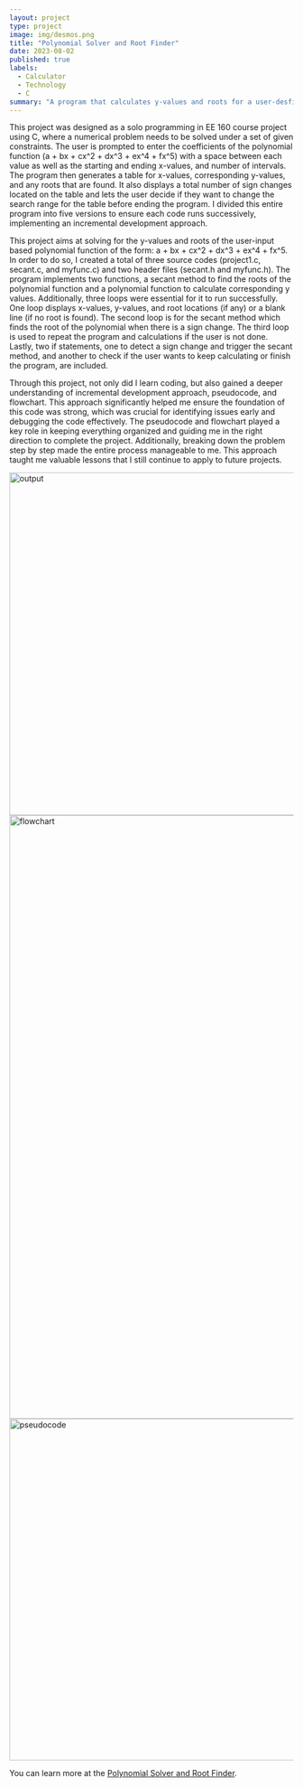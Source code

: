 ```yaml
---
layout: project
type: project
image: img/desmos.png
title: "Polynomial Solver and Root Finder"
date: 2023-08-02
published: true
labels:
  - Calculator
  - Technology
  - C
summary: "A program that calculates y-values and roots for a user-desfined polynomial function."
---
```


This project was designed as a solo programming in EE 160 course project using C, where a numerical problem needs to be solved under a set of given constraints. The user is prompted to enter the coefficients of the polynomial function (a + bx + cx^2 + dx^3 + ex^4 + fx^5) with a space between each value as well as the starting and ending x-values, and number of intervals. The program then generates a table for x-values, corresponding y-values, and any roots that are found. It also displays a total number of sign changes located on the table and lets the user decide if they want to change the search range for the table before ending the program. I divided this entire program into five versions to ensure each code runs successively, implementing an incremental development approach. 


This project aims at solving for the y-values and roots of the user-input based polynomial function of the form: a + bx + cx^2 + dx^3 + ex^4 + fx^5. In order to do so, I created a total of three source codes (project1.c, secant.c, and myfunc.c) and two header files (secant.h and myfunc.h). The program implements two functions, a secant method to find the roots of the polynomial function and a polynomial function to calculate corresponding y values. Additionally, three loops were essential for it to run successfully. One loop displays x-values, y-values, and root locations (if any) or a blank line (if no root is found). The second loop is for the secant method which finds the root of the polynomial when there is a sign change. The third loop is used to repeat the program and calculations if the user is not done. Lastly, two if statements, one to detect a sign change and trigger the secant method, and another to check if the user wants to keep calculating or finish the program, are included. 


Through this project, not only did I learn coding, but also gained a deeper understanding of incremental development approach, pseudocode, and flowchart. This approach significantly helped me ensure the foundation of this code was strong, which was crucial for identifying issues early and debugging the code effectively. The pseudocode and flowchart played a key role in keeping everything organized and guiding me in the right direction to complete the project. Additionally, breaking down the problem step by step made the entire process manageable to me. This approach taught me valuable lessons that I still continue to apply to future projects. 



<img width="607" alt="output" src="https://github.com/user-attachments/assets/9fc8ef5f-cfbb-4db4-ad53-1fb9130c8b3b">


<img width="1069" alt="flowchart" src="https://github.com/user-attachments/assets/832b4356-7cce-4f0f-836b-d69207405711">


<img width="605" alt="pseudocode" src="https://github.com/user-attachments/assets/14dfb029-609a-48f3-893b-7cec3a683374">



You can learn more at the [Polynomial Solver and Root Finder](https://manoa.hawaii.edu/news/article.php?aId=2857).
